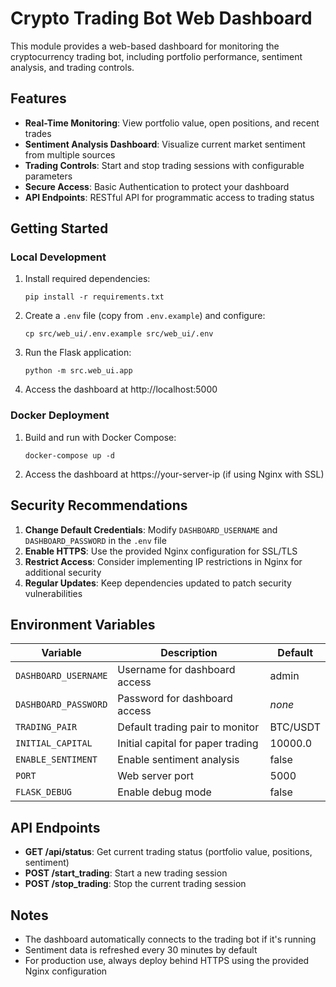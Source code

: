 # Crypto Trading Bot Web Dashboard

This module provides a web-based dashboard for monitoring the cryptocurrency trading bot, including portfolio performance, sentiment analysis, and trading controls.

## Features

- **Real-Time Monitoring**: View portfolio value, open positions, and recent trades
- **Sentiment Analysis Dashboard**: Visualize current market sentiment from multiple sources
- **Trading Controls**: Start and stop trading sessions with configurable parameters
- **Secure Access**: Basic Authentication to protect your dashboard
- **API Endpoints**: RESTful API for programmatic access to trading status

## Getting Started

### Local Development

1. Install required dependencies:
   ```
   pip install -r requirements.txt
   ```

2. Create a `.env` file (copy from `.env.example`) and configure:
   ```
   cp src/web_ui/.env.example src/web_ui/.env
   ```

3. Run the Flask application:
   ```
   python -m src.web_ui.app
   ```

4. Access the dashboard at http://localhost:5000

### Docker Deployment

1. Build and run with Docker Compose:
   ```
   docker-compose up -d
   ```

2. Access the dashboard at https://your-server-ip (if using Nginx with SSL)

## Security Recommendations

1. **Change Default Credentials**: Modify `DASHBOARD_USERNAME` and `DASHBOARD_PASSWORD` in the `.env` file
2. **Enable HTTPS**: Use the provided Nginx configuration for SSL/TLS
3. **Restrict Access**: Consider implementing IP restrictions in Nginx for additional security
4. **Regular Updates**: Keep dependencies updated to patch security vulnerabilities

## Environment Variables

| Variable | Description | Default |
|----------|-------------|---------|
| `DASHBOARD_USERNAME` | Username for dashboard access | admin |
| `DASHBOARD_PASSWORD` | Password for dashboard access | *none* |
| `TRADING_PAIR` | Default trading pair to monitor | BTC/USDT |
| `INITIAL_CAPITAL` | Initial capital for paper trading | 10000.0 |
| `ENABLE_SENTIMENT` | Enable sentiment analysis | false |
| `PORT` | Web server port | 5000 |
| `FLASK_DEBUG` | Enable debug mode | false |

## API Endpoints

- **GET /api/status**: Get current trading status (portfolio value, positions, sentiment)
- **POST /start_trading**: Start a new trading session
- **POST /stop_trading**: Stop the current trading session

## Notes

- The dashboard automatically connects to the trading bot if it's running
- Sentiment data is refreshed every 30 minutes by default
- For production use, always deploy behind HTTPS using the provided Nginx configuration 